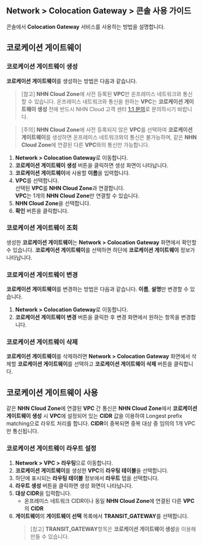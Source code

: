 ## Network > Colocation Gateway > 콘솔 사용 가이드

콘솔에서 **Colocation Gateway** 서비스를 사용하는 방법을 설명합니다.

## 코로케이션 게이트웨이

### 코로케이션 게이트웨이 생성
**코로케이션 게이트웨이**를 생성하는 방법은 다음과 같습니다.

> [참고] **NHN Cloud Zone**에 사전 등록된 **VPC**만 온프레미스 네트워크와 통신할 수 있습니다. 온프레미스 네트워크와 통신을 원하는 **VPC**는 **코로케이션 게이트웨이 생성** 전에 반드시 NHN Cloud 고객 센터 [1:1 문의](https://www.toast.com/kr/support/inquiry)로 문의하시기 바랍니다.<br>

> [주의] **NHN Cloud Zone**에 사전 등록되지 않은 **VPC**를 선택하여 **코로케이션 게이트웨이**를 생성하면 온프레미스 네트워크와의 통신은 불가능하며, 같은 **NHN Cloud Zone**에 연결된 다른 **VPC**와의 통신만 가능합니다.
1. **Network > Colocation Gateway**로 이동합니다.
2. **코로케이션 게이트웨이 생성** 버튼을 클릭하면 생성 화면이 나타납니다.
3. **코로케이션 게이트웨이**에 사용할 **이름**을 입력합니다.
4. **VPC**를 선택합니다.<br>
   선택된 **VPC**를 **NHN Cloud Zone**과 연결합니다.<br>
   **VPC**는 1개의 **NHN Cloud Zone**만 연결할 수 있습니다.
5. **NHN Cloud Zone**을 선택합니다.
6. **확인** 버튼을 클릭합니다.

### 코로케이션 게이트웨이 조회
생성한 **코로케이션 게이트웨이**는 **Network > Colocation Gateway** 화면에서 확인할 수 있습니다. **코로케이션 게이트웨이**를 선택하면 하단에 **코로케이션 게이트웨이** 정보가 나타납니다.

### 코로케이션 게이트웨이 변경
**코로케이션 게이트웨이**를 변경하는 방법은 다음과 같습니다. **이름**, **설명**만 변경할 수 있습니다.
1. **Network > Colocation Gateway**로 이동합니다.
2. **코로케이션 게이트웨이 변경** 버튼을 클릭한 후 변경 화면에서 원하는 항목을 변경합니다.

### 코로케이션 게이트웨이 삭제
**코로케이션 게이트웨이**를 삭제하려면 **Network > Colocation Gateway** 화면에서 삭제할 **코로케이션 게이트웨이**를 선택하고 **코로케이션 게이트웨이 삭제** 버튼을 클릭합니다.

## 코로케이션 게이트웨이 사용
같은 **NHN Cloud Zone**에 연결된 **VPC** 간 통신은 **NHN Cloud Zone**에서 **코로케이션 게이트웨이 생성** 시 **VPC**에 설정되어 있는 **CIDR** 값을 이용하여 Longest prefix matching으로 라우트 처리를 합니다. **CIDR**이 중복되면 중복 대상 중 임의의 1개 VPC만 통신됩니다.

### 코로케이션 게이트웨이 라우트 설정
1. **Network > VPC > 라우팅**으로 이동합니다.
2. **코로케이션 게이트웨이**를 생성한 **VPC**의 **라우팅 테이블**을 선택합니다.
3. 하단에 표시되는 **라우팅 테이블** 정보에서 **라우트** 탭을 선택합니다.
4. **라우트 생성** 버튼을 클릭하면 생성 화면이 나타납니다.
5. **대상 CIDR**을 입력합니다.<br>
   * 온프레미스 네트워크 CIDR이나 동일 **NHN Cloud Zone**에 연결된 다른 **VPC**의 **CIDR**
6. **게이트웨이**의 **게이트웨이 선택** 목록에서 **TRANSIT_GATEWAY**를 선택합니다.<br>
   > [참고] **TRANSIT_GATEWAY**항목은 **코로케이션 게이트웨이 생성**을 이용해 만들 수 있습니다.

